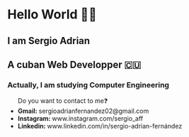 <h1>Hello World 👋🏻</h1>



<h2>I am Sergio Adrian </h2>

<h2>A cuban Web Developper 🇨🇺</h2>

<h3>Actually, I am studying Computer Engineering </h3>

<ul>Do you want to contact to me❓
  <li><strong>Gmail: </strong>sergioadrianfernandez02@gmail.com</li>
  <li><strong>Instagram: </strong>www.instagram.com/sergio_aff</li>
  <li><strong>Linkedin: </strong>www.linkedin.com/in/sergio-adrian-fernández</li>
</ul>


